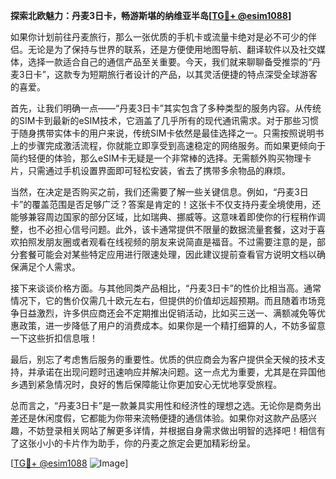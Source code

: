 **探索北欧魅力：丹麦3日卡，畅游斯堪的纳维亚半岛[[TG💪+ @esim1088](https://t.me/s/esim1088)]**

如果你计划前往丹麦旅行，那么一张优质的手机卡或流量卡绝对是必不可少的伴侣。无论是为了保持与世界的联系，还是方便使用地图导航、翻译软件以及社交媒体，选择一款适合自己的通信产品至关重要。今天，我们就来聊聊备受推崇的“丹麦3日卡”，这款专为短期旅行者设计的产品，以其灵活便捷的特点深受全球游客的喜爱。

首先，让我们明确一点——“丹麦3日卡”其实包含了多种类型的服务内容。从传统的SIM卡到最新的eSIM技术，它涵盖了几乎所有的现代通讯需求。对于那些习惯于随身携带实体卡的用户来说，传统SIM卡依然是最佳选择之一。只需按照说明书上的步骤完成激活流程，你就能立即享受到高速稳定的网络服务。而如果更倾向于简约轻便的体验，那么eSIM卡无疑是一个非常棒的选择。无需额外购买物理卡片，只需通过手机设置界面即可轻松安装，省去了携带多余物品的麻烦。

当然，在决定是否购买之前，我们还需要了解一些关键信息。例如，“丹麦3日卡”的覆盖范围是否足够广泛？答案是肯定的！这张卡不仅支持丹麦全境使用，还能够兼容周边国家的部分区域，比如瑞典、挪威等。这意味着即使你的行程稍作调整，也不必担心信号问题。此外，该卡通常提供不限量的数据流量套餐，这对于喜欢拍照发朋友圈或者观看在线视频的朋友来说简直是福音。不过需要注意的是，部分套餐可能会对某些特定应用进行限速处理，因此建议提前查看官方说明文档以确保满足个人需求。

接下来谈谈价格方面。与其他同类产品相比，“丹麦3日卡”的性价比相当高。通常情况下，它的售价仅需几十欧元左右，但提供的价值却远超预期。而且随着市场竞争日益激烈，许多供应商还会不定期推出促销活动，比如买三送一、满额减免等优惠政策，进一步降低了用户的消费成本。如果你是一个精打细算的人，不妨多留意一下这些折扣信息哦！

最后，别忘了考虑售后服务的重要性。优质的供应商会为客户提供全天候的技术支持，并承诺在出现问题时迅速响应并解决问题。这一点尤为重要，尤其是在异国他乡遇到紧急情况时，良好的售后保障能让你更加安心无忧地享受旅程。

总而言之，“丹麦3日卡”是一款兼具实用性和经济性的理想之选。无论你是商务出差还是休闲度假，它都能为你带来流畅便捷的通信体验。如果你对这款产品感兴趣，不妨登录相关网站了解更多详情，并根据自身需求做出明智的选择吧！相信有了这张小小的卡片作为助手，你的丹麦之旅定会更加精彩纷呈。

[[TG💪+ @esim1088](https://t.me/s/esim1088) ![Image](https://i.postimg.cc/4NQfJmqS/Snipaste-2025-05-13-00-14-12.png)]